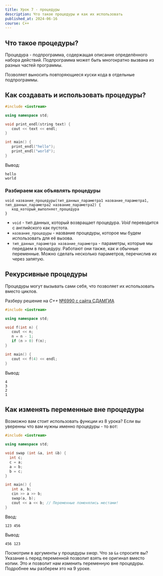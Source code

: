 ```yaml
---
title: Урок 7 - процедуры
description: Что такое процедуры и как их использовать
published_at: 2024-06-16
course: C++
---
```


## Что такое процедуры?

Процедура - подпрограмма, содержащая описание определённого набора действий. Подпрограмма может быть многократно вызвана из разных частей программы.

Позволяет выносить повторяющиеся куски кода в отдельные подпрограммы.

## Как создавать и использовать процедуры?

```cpp
#include <iostream>

using namespace std;

void print_endl(string text) {
   cout << text << endl;
}

int main() {
   print_endl("hello");
   print_endl("world");
}
```

Вывод:

```
hello
world
```

### Разбираем как объявлять процедуры

```
void название_процедуры(тип_данных_параметра1 название_параметра1, тип_данных_параметра2 название_параметра2) {
   код_который_выполняет_процедура
}
```

- `void` - тип данных, который возвращает процедура. _Void_ переводится с английского как пустота.
- `название_процедуры` - название процедуры, которое мы будем использовать для её вызова.
- `тип_данных_параметра название_параметра` - параметры, которые мы передаем в процедуру. Работают они также, как и обычные переменные. Можно сделать несколько параметров, перечислив их через запятую.

## Рекурсивные процедуры

Процедуры могут вызывать сами себя, что позволяет их использовать вместо циклов.

Разберу решение на _C++_ [№6990 с сайта СДАМГИА](https://inf-ege.sdamgia.ru/problem?id=6990)

```cpp
#include <iostream>

using namespace std;

void f(int n) {
   cout << n;
   n = n - 1;
   if (n > 0) f(n);
}

int main() {
   cout << f(4) << endl;
}
```

Вывод:

```
4
3
2
1
```

## Как изменять переменные вне процедуры

Возможно вам стоит использовать функции из 8 урока? Если вы уверенны что вам нужны именно процедуры - то вот:

```cpp
#include <iostream>

using namespace std;

void swap (int &a, int &b) {
  int c;
  c = a;
  a = b;
  b = c;
}

int main() {
   int a, b;
   cin >> a >> b;
   swap(a, b);
   cout << a << b; // Переменные поменялись местами!
}
```

Ввод:

```
123 456
```

Вывод:

```
456 123
```

Посмотрим в аргументы у процедуры _swap_. Что за `&a` спросите вы? Указание `&` перед переменной позволит взять ее оригинал вместо копии. Это и позволит нам изменить переменную вне процедуры. Подробнее мы разберем это на 9 уроке.
